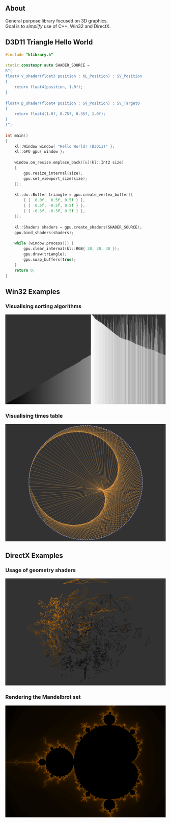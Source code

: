 ## About
General purpose library focused on 3D graphics.  
Goal is to *simplify* use of C++, Win32 and DirectX.  

## D3D11 Triangle Hello World
```cpp
#include "klibrary.h"

static constexpr auto SHADER_SOURCE =
R"(
float4 v_shader(float3 position : KL_Position) : SV_Position
{
    return float4(position, 1.0f);
}

float4 p_shader(float4 position : SV_Position) : SV_Target0
{
    return float4(1.0f, 0.75f, 0.35f, 1.0f);
}
)";

int main()
{
    kl::Window window{ "Hello World! (D3D11)" };
    kl::GPU gpu{ window };

    window.on_resize.emplace_back([&](kl::Int2 size)
    {
        gpu.resize_internal(size);
        gpu.set_viewport_size(size);
    });

    kl::dx::Buffer triangle = gpu.create_vertex_buffer({
        { {  0.0f,  0.5f, 0.5f } },
        { {  0.5f, -0.5f, 0.5f } },
        { { -0.5f, -0.5f, 0.5f } },
    });
    
    kl::Shaders shaders = gpu.create_shaders(SHADER_SOURCE);
    gpu.bind_shaders(shaders);

    while (window.process()) {
        gpu.clear_internal(kl::RGB{ 30, 30, 30 });
        gpu.draw(triangle);
        gpu.swap_buffers(true);
    }
    return 0;
}
```

## Win32 Examples
### Visualising sorting algorithms  
![](examples/screens/visual_sort.png)

### Visualising times table  
![](examples/screens/times_table.png)

## DirectX Examples
### Usage of geometry shaders  
![](examples/screens/geometry_shaders.png)

### Rendering the Mandelbrot set  
![](examples/screens/mandelbrot.png)
